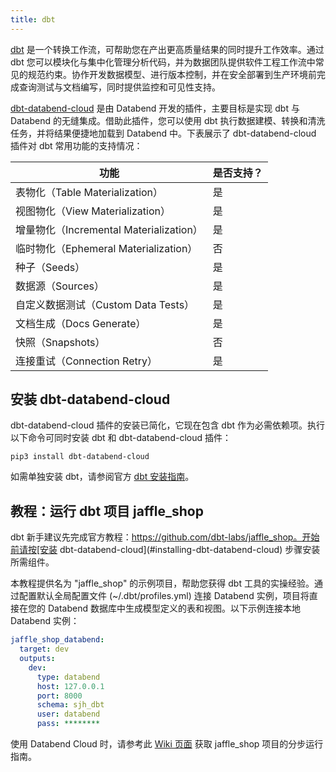 ```yaml
---
title: dbt
---
```


[dbt](https://www.getdbt.com/) 是一个转换工作流，可帮助您在产出更高质量结果的同时提升工作效率。通过 dbt 您可以模块化与集中化管理分析代码，并为数据团队提供软件工程工作流中常见的规范约束。协作开发数据模型、进行版本控制，并在安全部署到生产环境前完成查询测试与文档编写，同时提供监控和可见性支持。

[dbt-databend-cloud](https://github.com/databendcloud/dbt-databend) 是由 Databend 开发的插件，主要目标是实现 dbt 与 Databend 的无缝集成。借助此插件，您可以使用 dbt 执行数据建模、转换和清洗任务，并将结果便捷地加载到 Databend 中。下表展示了 dbt-databend-cloud 插件对 dbt 常用功能的支持情况：

| 功能                        	| 是否支持？ |
|-----------------------------	|-----------	|
| 表物化（Table Materialization）       	| 是       	|
| 视图物化（View Materialization）        	| 是       	|
| 增量物化（Incremental Materialization） 	| 是       	|
| 临时物化（Ephemeral Materialization）   	| 否        	|
| 种子（Seeds）                       	| 是       	|
| 数据源（Sources）                     	| 是       	|
| 自定义数据测试（Custom Data Tests）           	| 是       	|
| 文档生成（Docs Generate）               	| 是       	|
| 快照（Snapshots）                   	| 否        	|
| 连接重试（Connection Retry）            	| 是       	|

## 安装 dbt-databend-cloud

dbt-databend-cloud 插件的安装已简化，它现在包含 dbt 作为必需依赖项。执行以下命令可同时安装 dbt 和 dbt-databend-cloud 插件：

```shell
pip3 install dbt-databend-cloud
```

如需单独安装 dbt，请参阅官方 [dbt 安装指南](https://docs.getdbt.com/docs/get-started/installation)。

## 教程：运行 dbt 项目 jaffle_shop

dbt 新手建议先完成官方教程：https://github.com/dbt-labs/jaffle_shop。开始前请按[安装 dbt-databend-cloud](#installing-dbt-databend-cloud) 步骤安装所需组件。

本教程提供名为 "jaffle_shop" 的示例项目，帮助您获得 dbt 工具的实操经验。通过配置默认全局配置文件 (~/.dbt/profiles.yml) 连接 Databend 实例，项目将直接在您的 Databend 数据库中生成模型定义的表和视图。以下示例连接本地 Databend 实例：

```yml title="~/.dbt/profiles.yml"
jaffle_shop_databend:
  target: dev
  outputs:
    dev:
      type: databend
      host: 127.0.0.1
      port: 8000
      schema: sjh_dbt
      user: databend
      pass: ********
```

使用 Databend Cloud 时，请参考此 [Wiki 页面](https://github.com/databendcloud/dbt-databend/wiki/How-to-use-dbt-with-Databend-Cloud) 获取 jaffle_shop 项目的分步运行指南。